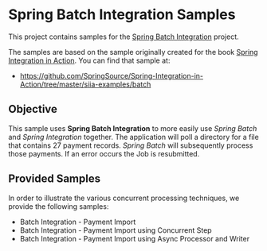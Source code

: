 Spring Batch Integration Samples
================================

This project contains samples for the [Spring Batch Integration][] project.

[Spring Batch Integration]: https://github.com/SpringSource/spring-batch-admin/tree/master/spring-batch-integration

The samples are based on the sample originally created for the book [Spring Integration in Action](http://www.amazon.com/Spring-Integration-Action-Mark-Fisher/dp/1935182439/). You can find that sample at:

* https://github.com/SpringSource/Spring-Integration-in-Action/tree/master/siia-examples/batch

## Objective

This sample uses **Spring Batch Integration** to more easily use *Spring Batch* and *Spring Integration* together. The application will poll a directory for a file that contains 27 payment records. *Spring Batch* will subsequently process those payments. If an error occurs the Job is resubmitted.

## Provided Samples

In order to illustrate the various concurrent processing techniques, we provide the following samples:

* Batch Integration - Payment Import
* Batch Integration - Payment Import using Concurrent Step
* Batch Integration - Payment Import using Async Processor and Writer


